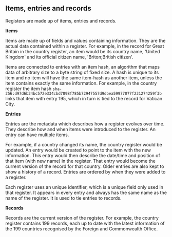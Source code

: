 ## Items, entries and records

Registers are made up of items, entries and records.

**Items**

Items are made up of fields and values containing information. They are the actual data contained within a register. For example, in the record for Great Britain in the country register, an item would be its country name, 'United Kingdom' and its official citizen name, 'Briton;British citizen'.

Items are connected to entries with an item hash, an algorithm that maps data of arbitrary size to a byte string of fixed size. A hash is unique to its item and no item will have the same item-hash as another item, unless the item contains exactly the same information. For example, in the country register the item hash `sha-256:d97d6b34bc572e334cbd7898f785b72947557d9dbea59977077f231274259f3b` links that item with entry 195, which in turn is tied to the record for Vatican City.

**Entries**

Entries are the metadata which describes how a register evolves over time. They describe how and when items were introduced to the register. An entry can have multiple items.

For example, if a country changed its name, the country register would be updated. An entry would be created to point to the item with the new information. This entry would then describe the date/time and position of that item (with new name) in the register. That entry would become the current version of the record for that country. Older entries are also kept to show a history of a record. Entries are ordered by when they were added to a register.

Each register uses an unique identifier, which is a unique field only used in that register. It appears in every entry and always has the same name as the name of the register. It is used to tie entries to records.

**Records**

Records are the current version of the register. For example, the country register contains 199 records, each up to date with the latest information of the 199 countries recognised by the Foreign and Commonwealth Office.
